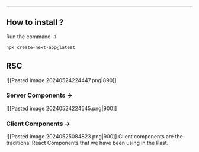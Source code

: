- - -
## How to install ?
Run the command ->
```bash
npx create-next-app@latest
```

## RSC
![[Pasted image 20240524224447.png|890]]

### Server Components ->
![[Pasted image 20240524224545.png|900]]

### Client Components ->
![[Pasted image 20240525084823.png|900]]
Client components are the traditional React Components that we have been using in the Past.